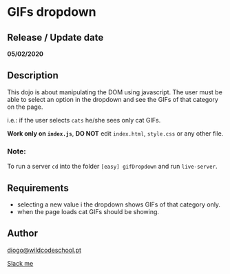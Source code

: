 # GIFs dropdown

## Release / Update date

**05/02/2020**

## Description

This dojo is about manipulating the DOM using javascript. The user must be able to select an option in the dropdown and see the GIFs of that category on the page.

i.e.: if the user selects `cats` he/she sees only cat GIFs.

**Work only on `index.js`**, **DO NOT** edit `index.html`, `style.css` or any other file.

### Note:

To run a server `cd` into the folder `[easy] gifDropdown` and run `live-server`.

## Requirements

- selecting a new value i the dropdown shows GIFs of that category only.
- when the page loads cat GIFs should be showing.

## Author

diogo@wildcodeschool.pt

[Slack me](https://app.slack.com/client/T6SG2QGG2/GHP34QVV3/user_profile/UHCFSA63T)
